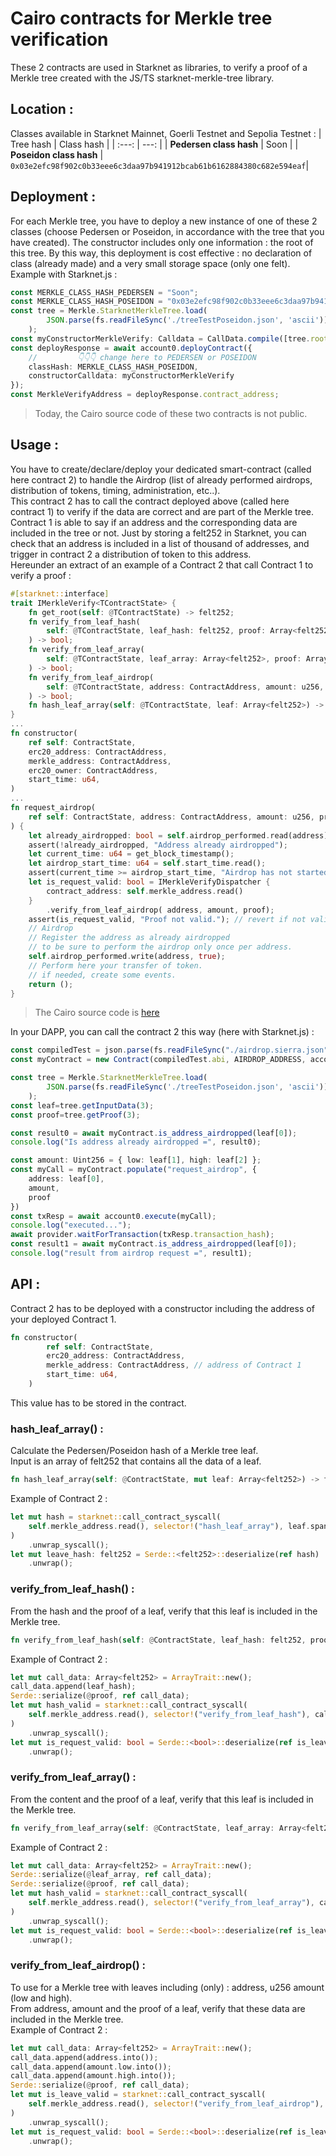 # Cairo contracts for Merkle tree verification

These 2 contracts are used in Starknet as libraries, to verify a proof of a Merkle tree created with the JS/TS starknet-merkle-tree library.

## Location :

Classes available in Starknet Mainnet, Goerli Testnet and Sepolia Testnet :
| Tree hash |  Class hash | 
| :---: | ---: |
| **Pedersen class hash** |  Soon | 
| **Poseidon class hash** | `0x03e2efc98f902c0b33eee6c3daa97b941912bcab61b6162884380c682e594eaf`| 

## Deployment :

For each Merkle tree, you have to deploy a new instance of one of these 2 classes (choose Pedersen or Poseidon, in accordance with the tree that you have created). The constructor includes only one information : the root of this tree. By this way, this deployment is cost effective : no declaration of class (already made) and a very small storage space (only one felt).  
Example with Starknet.js :
```typescript
const MERKLE_CLASS_HASH_PEDERSEN = "Soon";
const MERKLE_CLASS_HASH_POSEIDON = "0x03e2efc98f902c0b33eee6c3daa97b941912bcab61b6162884380c682e594eaf";
const tree = Merkle.StarknetMerkleTree.load(
        JSON.parse(fs.readFileSync('./treeTestPoseidon.json', 'ascii'))
    );
const myConstructorMerkleVerify: Calldata = CallData.compile([tree.root]);
const deployResponse = await account0.deployContract({
    //         👇👇👇 change here to PEDERSEN or POSEIDON
    classHash: MERKLE_CLASS_HASH_POSEIDON,
    constructorCalldata: myConstructorMerkleVerify
});
const MerkleVerifyAddress = deployResponse.contract_address;
```

> Today, the Cairo source code of these two contracts is not public.

## Usage :
You have to create/declare/deploy your dedicated smart-contract (called here contract 2) to handle the Airdrop (list of already performed airdrops, distribution of tokens, timing, administration, etc..).  
This contract 2 has to call the contract deployed above (called here contract 1) to verify if the data are correct and are part of the Merkle tree.   
Contract 1 is able to say if an address and the corresponding data are included in the tree or not. Just by storing a felt252 in Starknet, you can check that an address is included in a list of thousand of addresses, and trigger in contract 2 a distribution of token to this address.  
Hereunder an extract of an example of a Contract 2 that call Contract 1 to verify a proof :
```rust
#[starknet::interface]
trait IMerkleVerify<TContractState> {
    fn get_root(self: @TContractState) -> felt252;
    fn verify_from_leaf_hash(
        self: @TContractState, leaf_hash: felt252, proof: Array<felt252>
    ) -> bool;
    fn verify_from_leaf_array(
        self: @TContractState, leaf_array: Array<felt252>, proof: Array<felt252>
    ) -> bool;
    fn verify_from_leaf_airdrop(
        self: @TContractState, address: ContractAddress, amount: u256, proof: Array<felt252>
    ) -> bool;
    fn hash_leaf_array(self: @TContractState, leaf: Array<felt252>) -> felt252;
}
...
fn constructor(
    ref self: ContractState,
    erc20_address: ContractAddress,
    merkle_address: ContractAddress,
    erc20_owner: ContractAddress,
    start_time: u64,
) 
...
fn request_airdrop(
    ref self: ContractState, address: ContractAddress, amount: u256, proof: Array<felt252>
) {
    let already_airdropped: bool = self.airdrop_performed.read(address);
    assert(!already_airdropped, "Address already airdropped");
    let current_time: u64 = get_block_timestamp();
    let airdrop_start_time: u64 = self.start_time.read();
    assert(current_time >= airdrop_start_time, "Airdrop has not started yet.");
    let is_request_valid: bool = IMerkleVerifyDispatcher {
        contract_address: self.merkle_address.read()
    }
        .verify_from_leaf_airdrop( address, amount, proof);
    assert(is_request_valid, "Proof not valid."); // revert if not valid
    // Airdrop
    // Register the address as already airdropped
    // to be sure to perform the airdrop only once per address.
    self.airdrop_performed.write(address, true);
    // Perform here your transfer of token.
    // if needed, create some events.
    return ();
}
```
> The Cairo source code is [here](./airdrop.cairo)

In your DAPP, you can call the contract 2 this way (here with Starknet.js) :
```typescript
const compiledTest = json.parse(fs.readFileSync("./airdrop.sierra.json").toString("ascii"));
const myContract = new Contract(compiledTest.abi, AIRDROP_ADDRESS, account0);

const tree = Merkle.StarknetMerkleTree.load(
        JSON.parse(fs.readFileSync('./treeTestPoseidon.json', 'ascii'))
    );
const leaf=tree.getInputData(3);
const proof=tree.getProof(3);

const result0 = await myContract.is_address_airdropped(leaf[0]);
console.log("Is address already airdropped =", result0);

const amount: Uint256 = { low: leaf[1], high: leaf[2] };
const myCall = myContract.populate("request_airdrop", {
    address: leaf[0],
    amount,
    proof
})
const txResp = await account0.execute(myCall);
console.log("executed...");
await provider.waitForTransaction(txResp.transaction_hash);
const result1 = await myContract.is_address_airdropped(leaf[0]);
console.log("result from airdrop request =", result1);
```

## API :

Contract 2 has to be deployed with a constructor including the address of your deployed Contract 1.  
```rust
fn constructor(
        ref self: ContractState,
        erc20_address: ContractAddress,
        merkle_address: ContractAddress, // address of Contract 1
        start_time: u64,
    )
```
This value has to be stored in the contract.

### hash_leaf_array() :

Calculate the Pedersen/Poseidon hash of a Merkle tree leaf.  
Input is an array of felt252 that contains all the data of a leaf.

```rust
fn hash_leaf_array(self: @ContractState, mut leaf: Array<felt252>) -> felt252
```
Example of Contract 2 :
```rust 
let mut hash = starknet::call_contract_syscall(
    self.merkle_address.read(), selector!("hash_leaf_array"), leaf.span()
)
    .unwrap_syscall();
let mut leave_hash: felt252 = Serde::<felt252>::deserialize(ref hash)
    .unwrap();
```

### verify_from_leaf_hash() :

From the hash and the proof of a leaf, verify that this leaf is included in the Merkle tree.  
```rust
fn verify_from_leaf_hash(self: @ContractState, leaf_hash: felt252, proof: Array<felt252>) -> bool
```
Example of Contract 2 :
```rust
let mut call_data: Array<felt252> = ArrayTrait::new();
call_data.append(leaf_hash);
Serde::serialize(@proof, ref call_data);
let mut hash_valid = starknet::call_contract_syscall(
    self.merkle_address.read(), selector!("verify_from_leaf_hash"), call_data.span()
)
    .unwrap_syscall();
let mut is_request_valid: bool = Serde::<bool>::deserialize(ref is_leave_valid)
    .unwrap();
```


### verify_from_leaf_array() :
From the content and the proof of a leaf, verify that this leaf is included in the Merkle tree.  
```rust
fn verify_from_leaf_array(self: @ContractState, leaf_array: Array<felt252>, proof: Array<felt252>) -> bool
```
Example of Contract 2 :
```rust
let mut call_data: Array<felt252> = ArrayTrait::new();
Serde::serialize(@leaf_array, ref call_data);
Serde::serialize(@proof, ref call_data);
let mut hash_valid = starknet::call_contract_syscall(
    self.merkle_address.read(), selector!("verify_from_leaf_array"), call_data.span()
)
    .unwrap_syscall();
let mut is_request_valid: bool = Serde::<bool>::deserialize(ref is_leave_valid)
    .unwrap();
```

### verify_from_leaf_airdrop() :
To use for a Merkle tree with leaves including (only) : address, u256 amount (low and high).  
From address, amount and the proof of a leaf, verify that these data are included in the Merkle tree.  
Example of Contract 2 :
```rust
let mut call_data: Array<felt252> = ArrayTrait::new();
call_data.append(address.into());
call_data.append(amount.low.into());
call_data.append(amount.high.into());
Serde::serialize(@proof, ref call_data);
let mut is_leave_valid = starknet::call_contract_syscall(
    self.merkle_address.read(), selector!("verify_from_leaf_airdrop"), call_data.span()
)
    .unwrap_syscall();
let mut is_request_valid: bool = Serde::<bool>::deserialize(ref is_leave_valid)
    .unwrap();
```

